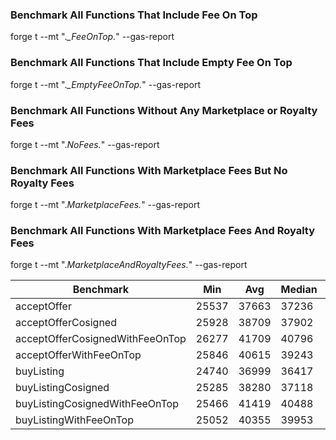### Benchmark All Functions That Include Fee On Top

forge t --mt ".*_FeeOnTop.*" --gas-report

### Benchmark All Functions That Include Empty Fee On Top

forge t --mt ".*_EmptyFeeOnTop.*" --gas-report

### Benchmark All Functions Without Any Marketplace or Royalty Fees

forge t --mt ".*NoFees.*" --gas-report

### Benchmark All Functions With Marketplace Fees But No Royalty Fees

forge t --mt ".*MarketplaceFees.*" --gas-report

### Benchmark All Functions With Marketplace Fees And Royalty Fees

forge t --mt ".*MarketplaceAndRoyaltyFees.*" --gas-report

| Benchmark                       | Min             | Avg     | Median  | Max     | # calls |
|---------------------------------|-----------------|---------|---------|---------|---------|
| acceptOffer                     | 25537           | 37663   | 37236   | 126357  | 9000    |
| acceptOfferCosigned             | 25928           | 38709   | 37902   | 126857  | 18000   |
| acceptOfferCosignedWithFeeOnTop | 26277           | 41709   | 40796   | 139572  | 36000   |
| acceptOfferWithFeeOnTop         | 25846           | 40615   | 39243   | 139021  | 18000   |
| buyListing                      | 24740           | 36999   | 36417   | 122046  | 6000    |
| buyListingCosigned              | 25285           | 38280   | 37118   | 122730  | 6000    |
| buyListingCosignedWithFeeOnTop  | 25466           | 41419   | 40488   | 133233  | 12000   |
| buyListingWithFeeOnTop          | 25052           | 40355   | 39953   | 132714  | 12000   |